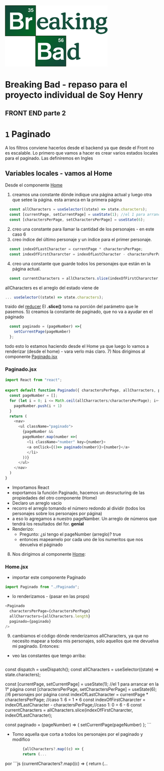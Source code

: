 <p align="left">
  <img height="200" src="./bb.png" />
</p>

# Breaking Bad - repaso para el proyecto individual de Soy Henry

## FRONT END parte 2
# `1` Paginado
A los filtros conviene hacerlos desde el backend ya que desde el Front no es escalable.
Lo primero que vamos a hacer es crear varios estados locales para el paginado.
Las definiremos en Ingles
## Variables locales - vamos al Home
Desde el componente [Home](client/src/components/Home.jsx)

1) creamos una constante dónde indique una página actual y luego otra que setee la página. esta arranca en la primera página
```js
  const allCharacters = useSelector((state) => state.characters);
  const [currentPage, setCurrentPage] = useState(1); //el 1 para arrancar en la página 1°
  const [charactersPerPage, setCharactersPerPage] = useState(6);
```
2) creo una constante para llamar la cantidad de los personajes - en este caso 6
3) creo índice del último personaje y un índice para el primer personaje.
```js
  const indexOfLastCharacter = currentPage * charactersPerPage; 
  const indexOfFirstChararcter = indexOfLastCharacter - charactersPerPage;
```
4) creo una constante que guarde todos los personajes que están en la página actual.
```js
  const currentCharacters = allCharacters.slice(indexOfFirstChararcter, indexOfLastCharacter);
```
allCharacters es el arreglo del estado viene de 
```js
... useSelector((state) => state.characters);
```
traido del [reducer](client/src/reducer/index.js)
El **.slice()** toma na porción del parámetro que le pasemos. 
5) creamos la constante de paginado, que no va a ayudar en el páginado
```js
  const paginado = (pageNumber) =>{
    setCurrentPage(pageNumber)
  };
```
todo esto lo estamos haciendo desde el Home ya que luego lo vamos a renderizar (desde el home) - vara verlo más claro.
7) Nos dirigimos al componente [Paginado.jsx](client/src/components/Paginado.jsx)
### Paginado.jsx
```js
import React from "react";

export default function Paginado({ charactersPerPage, allCharracters, paginado }) {
  const pageNumber = [];
  for (let i = 0; i <= Math.ceil(allCharracters/charactersPerPage); i++) {
    pageNumber.push(i + 1)
  }
  return (
    <nav>
      <ul className="paginado">
        {pageNumber &&
        pageNumber.map(number =>(
          <li className="number" key={number}>
          <a onClick={()=> paginado(number)}>{number}</a>
          </li> 
        ))}
      </ul>
    </nav>
  )
}
```
* Importamos React
* exportamos la función Paginado, hacemos un desructuring de las propiedades del otro componente (Home)
* Declaro un arreglo vacío
* recorro el arreglo tomando el número redondo al dividir (todos los personajes sobre los personajes por página)
* a eso lo agregamos a nuestro pageNamber. Un arreglo de números que tendrá los resultados del for.
**genial**
* Renderizo:
  * Pregunto: ¿si tengo el pageNumber (arreglo)? true
  * entonces mapeamelo por cada uno de los numeritos que nos devuelva el páginado

8) Nos dirigimos al componente [Home](client/src/components/Home.jsx): 
### Home.jsx
  * importar este componente Paginado
  ```js
  import Paginado from "./Paginado";
  ```
  * lo renderizamos - (pasar en las props)
  ```js
<Paginado
    charactersPerPage={charactersPerPage}
    allCharracters={allCharacters.length}
    paginado={paginado}
/>
  ```
9) cambiamos el código dónde renderizamos allCharacters, ya que no necesito mapear a todos mis personajes, solo aquellos que me devuelva mi paginado. Entonces:

  * veo las constantes que tengo arriba:
    ```js
  const dispatch = useDispatch();
  const allCharacters = useSelector((state) => state.characters);

  const [currentPage, setCurrentPage] = useState(1); //el 1 para arrancar en la 1° página
  const [charactersPerPage, setCharactersPerPage] = useState(6); //6 personajes por página
  const indexOfLastCharacter = currentPage * charactersPerPage; //caso 1: 6 = 1 * 6
  const indexOfFirstChararcter = indexOfLastCharacter - charactersPerPage;//caso 1: 0 = 6 - 6
  const currentCharacters = allCharacters.slice(indexOfFirstChararcter, indexOfLastCharacter);

  const paginado = (pageNumber) => {
    setCurrentPage(pageNumber)
  };
    ```
  * Tomo aquella que corta a todos los personajes por el paginado y modifico
  ```js
          {allCharacters?.map((c) => {
          return (...

  ```
  por
    ```js
          {currentCharacters?.map((c) => {
          return (...

  ```